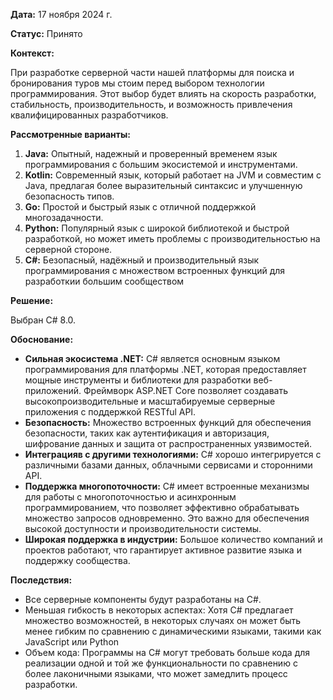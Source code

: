 **Дата:** 17 ноября 2024 г.

**Статус:** Принято

**Контекст:** 

При разработке серверной части нашей платформы для поиска и бронирования туров мы стоим перед выбором технологии программирования. Этот выбор будет влиять на скорость разработки, стабильность, производительность, и возможность привлечения квалифицированных разработчиков.

**Рассмотренные варианты:**

1. **Java:** Опытный, надежный и проверенный временем язык программирования с большим экосистемой и инструментами.
2. **Kotlin:** Современный язык, который работает на JVM и совместим с Java, предлагая более выразительный синтаксис и улучшенную безопасность типов.
3. **Go:** Простой и быстрый язык с отличной поддержкой многозадачности.
4. **Python:** Популярный язык с широкой библиотекой и быстрой разработкой, но может иметь проблемы с производительностью на серверной стороне.
5. **C#:** Безопасный, надёжный и производительный язык программирования с множеством встроенных функций для разработкии большим сообществом

**Решение:**

Выбран C# 8.0.

**Обоснование:**

- **Сильная экосистема .NET:** C# является основным языком программирования для платформы .NET, которая предоставляет мощные инструменты и библиотеки для разработки веб-приложений. Фреймворк ASP.NET Core позволяет создавать высокопроизводительные и масштабируемые серверные приложения с поддержкой RESTful API.
- **Безопасность:** Множество встроенных функций для обеспечения безопасности, таких как аутентификация и авторизация, шифрование данных и защита от распространенных уязвимостей.
- **Интеграцияв с другими технологиями:** C# хорошо интегрируется с различными базами данных, облачными сервисами и сторонними API.
- **Поддержка многопоточности:** C# имеет встроенные механизмы для работы с многопоточностью и асинхронным программированием, что позволяет эффективно обрабатывать множество запросов одновременно. Это важно для обеспечения высокой доступности и производительности системы.
- **Широкая поддержка в индустрии:** Большое количество компаний и проектов работают, что гарантирует активное развитие языка и поддержку сообщества.

**Последствия:**

- Все серверные компоненты будут разработаны на C#.
- Меньшая гибкость в некоторых аспектах: Хотя C# предлагает множество возможностей, в некоторых случаях он может быть менее гибким по сравнению с динамическими языками, такими как JavaScript или Python
- Объем кода: Программы на C# могут требовать больше кода для реализации одной и той же функциональности по сравнению с более лаконичными языками, что может замедлить процесс разработки.
